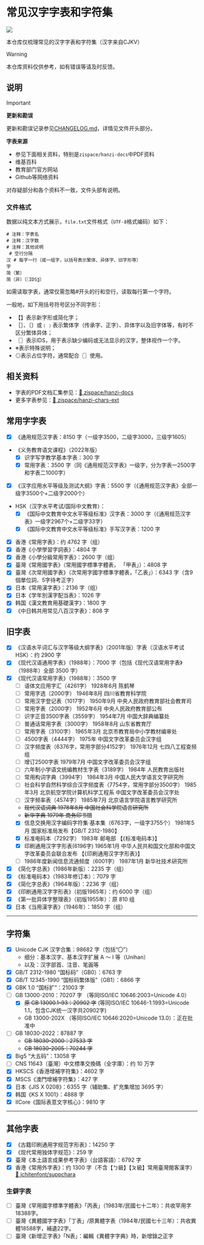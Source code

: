 # 常见汉字字表和字符集

![](https://img.shields.io/badge/汉字_hanzi-005AF0?style=for-the-badge)

本仓库仅梳理常见的汉字字表和字符集（汉字来自CJKV）

> [!WARNING]
>
> 本仓库资料仅供参考，如有错误等请及时反馈。

## 说明


> [!IMPORTANT]
>
> **更新和勘误**
>
> 更新和勘误记录参见[CHANGELOG.md](./CHANGELOG.md)，详情见文件开头部分。
>
> **字表来源**
>
> - 参见下面相关资料，特别是`zispace/hanzi-docs`中PDF资料
> - 维基百科
> - 教育部门官方网站
> - Github等网络资料
>
> 对存疑部分和各个资料不一致，文件头部有说明。

### 文件格式

数据以纯文本方式展示，`file.txt`文件格式（`UTF-8`格式编码）如下：

```plaintext
# 注释：字表名
# 注释：汉字数
# 注释：其他说明
 # 空行分隔
汉 # 每字一行（或一组字，以括号表示繁体、异体字、旧字形等）
字
简〔繁〕
简〔异〕〔〖IDS〗〕

```

如需读取字表，通常仅需忽略#开头的行和空行，读取每行第一个字符。

一般地，如下用括号符号区分不同字形：
- 【】表示新字形或简化字；
- ［］、〔〕或﹝﹞表示繁体字（传承字、正字）、异体字以及旧字体等，有时不区分繁体异体；
- 〖〗表示IDS，用于表示缺少编码或无法显示的汉字，整体视作一个字。
- ※表示特殊说明；
- ◎表示占位字符，通常配合〖〗使用。

## 相关资料

- 字表的PDF文档汇集参见：[:link: zispace/hanzi-docs](https://github.com/zispace/hanzi-docs)
- 更多字表参见：[:link: zispace/hanzi-chars-ext](https://github.com/zispace/hanzi-chars-ext)

## 常用字字表

- [x] 《通用规范汉字表：8150 字（一级字3500，二级字3000，三级字1605）
- 《义务教育语文课程》（2022年版）
  - [x] 识字写字教学基本字表：300 字
  - [x] 常用字表：3500 字（同《通用规范汉字表》一级字，分为字表一2500字和字表二1000字）
- [x] 《汉字应用水平等级及测试大纲》字表：5500 字（《通用规范汉字表》全部一级字3500个+二级字2000个）
- HSK（汉字水平考试/国际中文教育）：
  - [x] 《国际中文教育中文水平等级标准》汉字表：3000 字（《通用规范汉字表》一级字2967个+二级字33字）
  - [x] 《国际中文教育中文水平等级标准》手写汉字表：1200 字
- [x] 香港《常用字表》：约 4762 字（组）
- [x] 香港《小學學習字詞表》：4804 字
- [x] 香港《小學分級常用字表》：2600 字（组）
- [x] 臺灣《常用國字表》（常用國字標準字體表， 「甲表」）：4808 字
- [x] 臺灣《次常用國字表》（次常用字國字標準字體表，「乙表」）：6343 字（含9個單位詞、5字待考正字）
- [x] 日本《常用漢字表》：2136 字（组）
- [x] 日本《学年別漢字配当表》：1026 字
- [x] 韩国《漢文教育用基礎漢字》：1800 字
- [x] 《中日韩共用常见八百汉字表》：808 字

## 旧字表

- [x] 《汉语水平词汇与汉字等级大纲字表》（2001年版）字表（汉语水平考试HSK）：约 2900 字
- [x] 《现代汉语通用字表》（1988年）：7000 字（包括《现代汉语常用字表》（1988年）全部 3500 字）
- [x] 《现代汉语常用字表》（1988年）：3500 字
  - [ ] 语体文应用字汇（4261字） 1928年6月 陈鹤琴
  - [ ] 常用字选（2000字） 1946年8月 四川省教育科学院
  - [ ] 常用汉字登记表（1017字） 1950年9月 中央人民政府教育部社会教育司
  - [ ] 常用字表（2000字） 1952年6月 中央人民政府教育部公布
  - [ ] 识字正音3500字表（3559字） 1954年7月 中国大辞典编纂处
  - [ ] 普通话常用字表（3000字） 1958年8月 山东省教育厅
  - [ ] 常用字表（3100字） 1965年3月 北京市教育局中小学教材编审处
  - [ ] 4500字表（4444字） 1975年 中国文字改革委员会汉字组
  - [ ] 汉字频度表（6376字，常用字部分4152字） 1976年12月 七四八工程查频组
  - [ ] 增订2500字表 1979年7月 中国文字改革委员会汉字组
  - [ ] 六年制小学语文统编教材生字表（3189字） 1984年 人民教育出版社
  - [ ] 常用构词字典（3994字） 1984年3月 中国人民大学语言文字研究所
  - [ ] 社会科学自然科学综合汉字频度表（7754字，常用字部分3500字） 1985年3月 北京航空学院计算机科学工程系 中国文字改革委员会汉字处
  - [ ] 汉字频率表（4574字） 1985年7月 北京语言学院语言教学研究所
  - ~~现代汉语词典 1978年8月 中国社会科学院语言研究所~~
  - ~~新华字典 1979年 商务印书馆~~
  - [x] 信息交换用汉字编码字符集·基本集（6763字，一级字3755个） 1981年5月 国家标准局发布【GB/T 2312-1980】
  - [x] 标准电码本（7292字） 1983年 邮电部 【《标准电码本》】
  - [x] 印刷通用汉字字形表(6196字) 1965年1月 中华人民共和国文化部和中国文字改革委员会联合发布 【《印刷通用汉字字形表》】
  - [ ] 1986年度新闻信息流通频度（6001字） 1987年1月 新华社技术研究所
- [x] 《简化字总表》（1986年新版）：2235 字（组）
- [x] 《标准电码本》（1983年修订本）：7079 字
- [x] 《简化字总表》（1964年版）：2236 字（组）
- [x] 《印刷通用汉字字形表》（初版1965年）：约 6000 字（组）
- [x] 《第一批异体字整理表》（初版1955年）：原 810 组
- [x] 日本《当用漢字表》（1946年）：1850 字（组）

---

## 字符集

- [x] Unicode CJK 汉字合集：98682 字（包括“〇”）
  - 细分：基本汉字、基本汉字扩展 A ～ I 等（Unihan）
  - 以及：汉字部首、注音、笔画等
- [x] GB/T 2312-1980 “国标码”（GB0）：6763 字
- [x] GB/T 12345-1990 “国标码繁体版”（GB1）：6866 字
- [x] GBK 1.0 “国标扩”：21003 字
- [ ] GB 13000-2010：70207 字 （等同ISO/IEC 10646:2003=Unicode 4.0）
  - [x] ~~原 GB 13000.1-93：20902 字~~ (等同ISO/IEC 10646-1:1993=Unicode 1.1，包含CJK统一汉字共20902字)
  - GB 13000-202X （等同ISO/IEC 10646:2020=Unicode 13.0）：正在批准中
- [ ] GB 18030-2022：87887 字
  - ~~GB 18030-2000：27533 字~~
  - ~~GB 18030-2005：70244 字~~
- [x] Big5 “大五码”：13058 字
- [ ] CNS 11643（臺灣）中文標準交換碼（全字庫）：约 10 万字
- [x] HKSCS《香港增補字符集》：4602 字
- [x] MSCS《澳門增補字符集》：427 字
- [x] 日本《JIS X 0208》：6355 字（辅助集、扩充集增加 3695 字）
- [x] 韩国《KS X 1001》：4888 字
- [x] IICore《国际表意文字核心》：9810 字

---

## 其他字表

- [x] 《古籍印刷通用字规范字形表》：14250 字
- [x] 《现代常用独体字规范》：259 字
- [x] 臺灣《本土語言成果參考字表》（台語客語）：6792 字
- [x] 香港《常用外字表》：约 1300 字（不含【ㄅ級】【ㄆ級】常用臺灣閩客漢字） [:link: ichitenfont/suppchara](https://github.com/ichitenfont/suppchara)

### 生僻字表

<!-- https://dict.variants.moe.edu.tw/page.jsp?ID=68 -->

- [ ] 臺灣《罕用國字標準字體表》「丙表」（1983年/民國七十二年）：共收罕用字18388字。
- [ ] 臺灣《異體國字字表》「丁表」/原異體字表（1984年/民國七十三年）：共收異體18588字，補遺22字。
- [ ] 臺灣《新增正字表》「N表」：編輯《異體字字典》時，新增錄之正字
